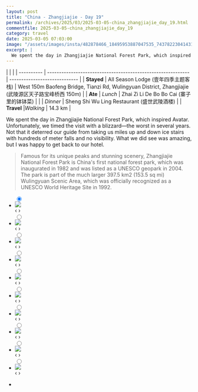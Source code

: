 ```yaml
---
layout: post
title: "China - Zhangjiajie - Day 19"
permalink: /archives/2025/03/2025-03-05-china_zhangjiajie_day_19.html
commentfile: 2025-03-05-china_zhangjiajie_day_19
category: travel
date: 2025-03-05 07:03:00
image: "/assets/images/insta/482878466_18495953887047535_7437822304143147232_n_17901726690110250.jpg"
excerpt: |
  We spent the day in Zhangjiajie National Forest Park, which inspired Avatar.
---
```


|            |                                                              |
| ---------- | ------------------------------------------------------------ | ----------------------------- |
| **Stayed** | All Season Lodge (壹年四季主题客栈) | West 150m Baofeng Bridge, Tianzi Rd, Wulingyuan District, Zhangjiajie (武陵源区天子路宝峰桥西 150m) |
| **Ate** | _Lunch_ |   Zhai Zi Li De Bo Bo Cai (寨子里的钵钵菜)       |
|            | _Dinner_ |   Sheng Shi Wu Ling Restaurant (盛世武陵酒楼)       |
| **Travel** |_Walking_ |       14.3 km   |


We spent the day in Zhangjiajie National Forest Park, which inspired Avatar. Unfortunately, we timed the visit with a blizzard—the worst in several years. Not that it deterred our guide from taking us miles up and down ice stairs with hundreds of meter falls and no visibility. What we did see was amazing, but I was happy to get back to our hotel.

> Famous for its unique peaks and stunning scenery, Zhangjiajie National  Forest Park is China's first national forest park, which was inaugurated in 1982 and  was listed as a UNESCO geopark in 2004. The park is part of the much larger  397.5 km2 (153.5 sq mi) Wulingyuan Scenic Area, which was officially recognized as a UNESCO World Heritage Site in 1992. 


<ul class="slides">
    <input type="radio" name="radio-btn" id="img-1" checked="checked" />
    <li class="slide-container">
        <div class="slide">
          <a href="/assets/images/insta/482776901_18495953941047535_2013600445046603698_n_18052596370953077.jpg"><img src="/assets/images/insta/482776901_18495953941047535_2013600445046603698_n_18052596370953077.jpg" /></a>
        </div>
    <div class="nav">
      <label for="img-10" class="prev">&#x2039;</label>
      <label for="img-2" class="next">&#x203a;</label>
    </div>
    </li>
        <input type="radio" name="radio-btn" id="img-2"  />
    <li class="slide-container">
        <div class="slide">
          <a href="/assets/images/insta/482684699_18495953953047535_319598760688681658_n_17886130281230293.jpg"><img src="/assets/images/insta/482684699_18495953953047535_319598760688681658_n_17886130281230293.jpg" /></a>
        </div>
    <div class="nav">
      <label for="img-1" class="prev">&#x2039;</label>
      <label for="img-3" class="next">&#x203a;</label>
    </div>
    </li>
        <input type="radio" name="radio-btn" id="img-3"  />
    <li class="slide-container">
        <div class="slide">
          <a href="/assets/images/insta/483038007_18495953962047535_6208735919083166824_n_17906370975015619.jpg"><img src="/assets/images/insta/483038007_18495953962047535_6208735919083166824_n_17906370975015619.jpg" /></a>
        </div>
    <div class="nav">
      <label for="img-2" class="prev">&#x2039;</label>
      <label for="img-4" class="next">&#x203a;</label>
    </div>
    </li>
        <input type="radio" name="radio-btn" id="img-4"  />
    <li class="slide-container">
        <div class="slide">
          <a href="/assets/images/insta/482841654_18495953971047535_7627158732138879485_n_17962585646856555.jpg"><img src="/assets/images/insta/482841654_18495953971047535_7627158732138879485_n_17962585646856555.jpg" /></a>
        </div>
    <div class="nav">
      <label for="img-3" class="prev">&#x2039;</label>
      <label for="img-5" class="next">&#x203a;</label>
    </div>
    </li>
        <input type="radio" name="radio-btn" id="img-5"  />
    <li class="slide-container">
        <div class="slide">
          <a href="/assets/images/insta/482738262_18495953980047535_7266311703841119592_n_18057928085098036.jpg"><img src="/assets/images/insta/482738262_18495953980047535_7266311703841119592_n_18057928085098036.jpg" /></a>
        </div>
    <div class="nav">
      <label for="img-4" class="prev">&#x2039;</label>
      <label for="img-6" class="next">&#x203a;</label>
    </div>
    </li>
        <input type="radio" name="radio-btn" id="img-6"  />
    <li class="slide-container">
        <div class="slide">
          <a href="/assets/images/insta/483008962_18495953989047535_6029972387069185068_n_17903231634105760.jpg"><img src="/assets/images/insta/483008962_18495953989047535_6029972387069185068_n_17903231634105760.jpg" /></a>
        </div>
    <div class="nav">
      <label for="img-5" class="prev">&#x2039;</label>
      <label for="img-7" class="next">&#x203a;</label>
    </div>
    </li>
        <input type="radio" name="radio-btn" id="img-7"  />
    <li class="slide-container">
        <div class="slide">
          <a href="/assets/images/insta/482731984_18495954112047535_7577719694878112372_n_17902123017038065.jpg"><img src="/assets/images/insta/482731984_18495954112047535_7577719694878112372_n_17902123017038065.jpg" /></a>
        </div>
    <div class="nav">
      <label for="img-6" class="prev">&#x2039;</label>
      <label for="img-8" class="next">&#x203a;</label>
    </div>
    </li>
        <input type="radio" name="radio-btn" id="img-8"  />
    <li class="slide-container">
        <div class="slide">
          <a href="/assets/images/insta/482690326_18495954136047535_8265144893161173195_n_17852385327361961.jpg"><img src="/assets/images/insta/482690326_18495954136047535_8265144893161173195_n_17852385327361961.jpg" /></a>
        </div>
    <div class="nav">
      <label for="img-7" class="prev">&#x2039;</label>
      <label for="img-9" class="next">&#x203a;</label>
    </div>
    </li>
        <input type="radio" name="radio-btn" id="img-9"  />
    <li class="slide-container">
        <div class="slide">
          <a href="/assets/images/insta/482917453_18495954145047535_6107815551561378951_n_17858321640379990.jpg"><img src="/assets/images/insta/482917453_18495954145047535_6107815551561378951_n_17858321640379990.jpg" /></a>
        </div>
    <div class="nav">
      <label for="img-8" class="prev">&#x2039;</label>
      <label for="img-10" class="next">&#x203a;</label>
    </div>
    </li>
    
 <input type="radio" name="radio-btn" id="img-10" />
 <li class="slide-container">
 <div class="slide">
 <a href="/assets/images/insta/482878466_18495953887047535_7437822304143147232_n_17901726690110250.jpg"><img src="/assets/images/insta/482878466_18495953887047535_7437822304143147232_n_17901726690110250.jpg" /></a>
 </div>
 <div class="nav">
 <label for="img-9" class="prev">&#x2039;</label>
 <label for="img-1" class="next">&#x203a;</label>
 </div>
 </li>
      
<li class="nav-dots">
      <label for="img-1" class="nav-dot" id="img-dot-1"></label>
      <label for="img-2" class="nav-dot" id="img-dot-2"></label>
      <label for="img-3" class="nav-dot" id="img-dot-3"></label>
      <label for="img-4" class="nav-dot" id="img-dot-4"></label>
      <label for="img-5" class="nav-dot" id="img-dot-5"></label>
      <label for="img-6" class="nav-dot" id="img-dot-6"></label>
      <label for="img-7" class="nav-dot" id="img-dot-7"></label>
      <label for="img-8" class="nav-dot" id="img-dot-8"></label>
      <label for="img-9" class="nav-dot" id="img-dot-9"></label>

 <label for="img-10" class="nav-dot" id="img-dot-10"></label>

</li>
</ul>        
             

    